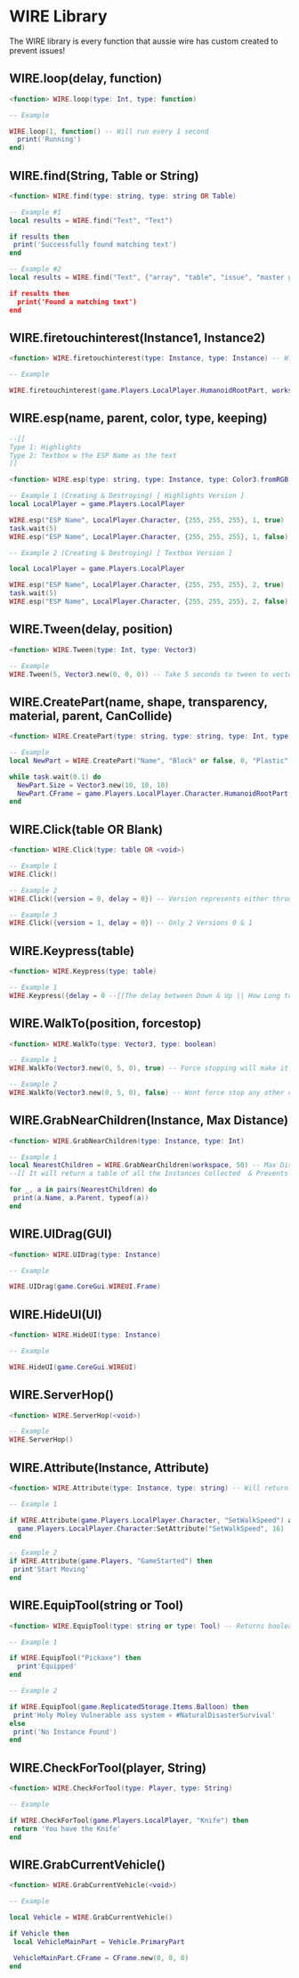 # WIRE Library

The WIRE library is every function that aussie wire has custom created to prevent issues!

## WIRE.loop(delay, function)
```lua
<function> WIRE.loop(type: Int, type: function)
```
```lua
-- Example

WIRE.loop(1, function() -- Will run every 1 second
  print('Running')
end)
```

## WIRE.find(String, Table or String)
```lua
<function> WIRE.find(type: string, type: string OR Table)
```
```lua
-- Example #1
local results = WIRE.find("Text", "Text")

if results then
 print('Successfully found matching text')
end
```
```lua
-- Example #2
local results = WIRE.find("Text", {"array", "table", "issue", "master ghost", "Tissue", text"}) -- Will auto lower case everything so then you dont have to worry about it being the exact same it just looks for exact text

if results then
  print('Found a matching text')
end
```

## WIRE.firetouchinterest(Instance1, Instance2)
```lua
<function> WIRE.firetouchinterest(type: Instance, type: Instance) -- Will auto toggle to simulate a touch/untouched event
```
```lua
-- Example

WIRE.firetouchinterest(game.Players.LocalPlayer.HumanoidRootPart, workspace:FindFirstChildWhichIsA("BasePart"))
```

## WIRE.esp(name, parent, color, type, keeping)
```lua
--[[
Type 1: Highlights
Type 2: Textbox w the ESP Name as the text
]]

<function> WIRE.esp(type: string, type: Instance, type: Color3.fromRGB, type: Int --[[This is where the type is]], type: boolean --[[Weather you want to keep it or not]]) 
```
```lua
-- Example 1 (Creating & Destroying) [ Highlights Version ]
local LocalPlayer = game.Players.LocalPlayer

WIRE.esp("ESP Name", LocalPlayer.Character, {255, 255, 255}, 1, true) --[[Creating]] -- the 1 represents the type of ESP
task.wait(5)
WIRE.esp("ESP Name", LocalPlayer.Character, {255, 255, 255}, 1, false) --[[Destroying]] (Just change the true and false)
```
```lua
-- Example 2 (Creating & Destroying) [ Textbox Version ]

local LocalPlayer = game.Players.LocalPlayer

WIRE.esp("ESP Name", LocalPlayer.Character, {255, 255, 255}, 2, true) --[[Creating]] -- the 2 represents the type of ESP
task.wait(5)
WIRE.esp("ESP Name", LocalPlayer.Character, {255, 255, 255}, 2, false) --[[Destroying]] (Just change the true and false)
```

## WIRE.Tween(delay, position)
```lua
<function> WIRE.Tween(type: Int, type: Vector3)
```
```lua
-- Example
WIRE.Tween(5, Vector3.new(0, 0, 0)) -- Take 5 seconds to tween to vector3s position
```

## WIRE.CreatePart(name, shape, transparency, material, parent, CanCollide)
```lua
<function> WIRE.CreatePart(type: string, type: string, type: Int, type: string, type: boolean)
```
```lua
-- Example
local NewPart = WIRE.CreatePart("Name", "Block" or false, 0, "Plastic" or false, workspace, true)

while task.wait(0.1) do
  NewPart.Size = Vector3.new(10, 10, 10)
  NewPart.CFrame = game.Players.LocalPlayer.Character.HumanoidRootPart.CFrame * CFrame.new(0, -5, 0)
end
```

## WIRE.Click(table OR Blank)
```lua
<function> WIRE.Click(type: table OR <void>)
```
```lua
-- Example 1
WIRE.Click()
```
```lua
-- Example 2
WIRE.Click({version = 0, delay = 0}) -- Version represents either through clicking your screen manually or sending data to roblox saying you clicked it
```
```lua
-- Example 3
WIRE.Click({version = 1, delay = 0}) -- Only 2 Versions 0 & 1
```

## WIRE.Keypress(table)
```lua
<function> WIRE.Keypress(type: table)
```
```lua
-- Example 1
WIRE.Keypress({delay = 0 --[[The delay between Down & Up || How Long to Hold the key for]], key = Enum.KeyCode.E})
```

## WIRE.WalkTo(position, forcestop)
```lua
<function> WIRE.WalkTo(type: Vector3, type: boolean)
```
```lua
-- Example 1
WIRE.WalkTo(Vector3.new(0, 5, 0), true) -- Force stopping will make it forciably stop any other calls youve made to WIRE.WalkTo
```
```lua
-- Example 2
WIRE.WalkTo(Vector3.new(0, 5, 0), false) -- Wont force stop any other calls to WIRE.WalkTo
```

## WIRE.GrabNearChildren(Instance, Max Distance)
```lua
<function> WIRE.GrabNearChildren(type: Instance, type: Int)
```
```lua
-- Example 1
local NearestChildren = WIRE.GrabNearChildren(workspace, 50) -- Max Distance is 50 and workspace is gonna grab all children to grab anything within the 50 range
--[[ It will return a table of all the Instances Collected  & Prevents Lag :)]]

for _, a in pairs(NearestChildren) do
 print(a.Name, a.Parent, typeof(a))
end
```

## WIRE.UIDrag(GUI)
```lua
<function> WIRE.UIDrag(type: Instance)
```
```lua
-- Example

WIRE.UIDrag(game.CoreGui.WIREUI.Frame)
```

## WIRE.HideUI(UI)
```lua
<function> WIRE.HideUI(type: Instance)
```
```lua
-- Example

WIRE.HideUI(game.CoreGui.WIREUI)
```

## WIRE.ServerHop()
```lua
<function> WIRE.ServerHop(<void>)
```
```lua
-- Example
WIRE.ServerHop()
```

## WIRE.Attribute(Instance, Attribute)
```lua
<function> WIRE.Attribute(type: Instance, type: string) -- Will return a Boolean & what the attribute is
```
```lua
-- Example 1

if WIRE.Attribute(game.Players.LocalPlayer.Character, "SetWalkSpeed") and WIRE.Attribute(game.Players.LocalPlayer.Character, "SetWalkSpeed") == 16 then
  game.Players.LocalPlayer.Character:SetAttribute("SetWalkSpeed", 16)
end
```
```lua
-- Example 2
if WIRE.Attribute(game.Players, "GameStarted") then
 print'Start Moving'
end
```

## WIRE.EquipTool(string or Tool)
```lua
<function> WIRE.EquipTool(type: string or type: Tool) -- Returns boolean if Successful or not & Checks if its already equipped too
```
```lua
-- Example 1

if WIRE.EquipTool("Pickaxe") then
  print'Equipped'
end
```
```lua
-- Example 2

if WIRE.EquipTool(game.ReplicatedStorage.Items.Balloon) then
 print'Holy Moley Vulnerable ass system 💀 #NaturalDisasterSurvival'
else
 print('No Instance Found')
end
```

## WIRE.CheckForTool(player, String)
```lua
<function> WIRE.CheckForTool(type: Player, type: String)
```
```lua
-- Example

if WIRE.CheckForTool(game.Players.LocalPlayer, "Knife") then
 return 'You have the Knife'
end
```

## WIRE.GrabCurrentVehicle()
```lua
<function> WIRE.GrabCurrentVehicle(<void>)
```
```lua
-- Example

local Vehicle = WIRE.GrabCurrentVehicle()

if Vehicle then
 local VehicleMainPart = Vehicle.PrimaryPart

 VehicleMainPart.CFrame = CFrame.new(0, 0, 0)
end
```
